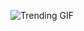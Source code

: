
<!-- GIF_SECTION -->
![Trending GIF](https://media0.giphy.com/media/v1.Y2lkPThiYjIxNzcyeTRidTdoZzdvMjFxOGV0dGczN3Z6NHY0ZmRnaHpkZG82NGY4aHdzayZlcD12MV9naWZzX3NlYXJjaCZjdD1n/11ZSwQNWba4YF2/giphy.gif)
<!-- END_GIF_SECTION -->
